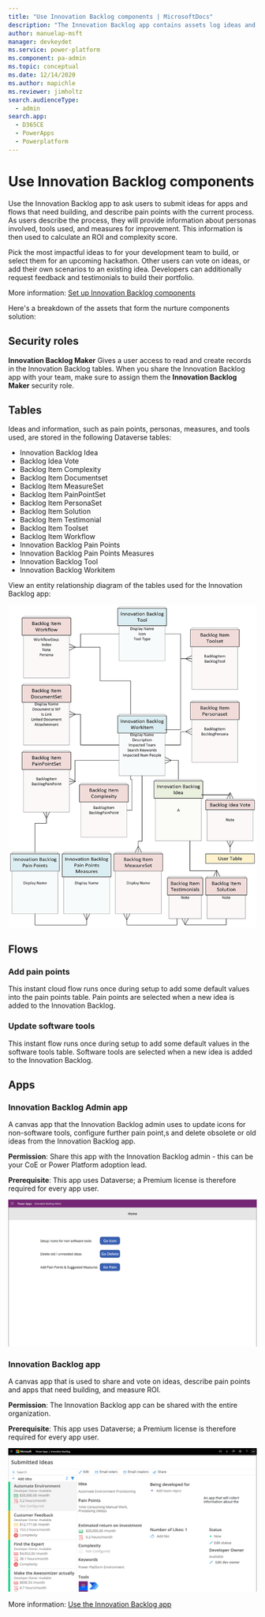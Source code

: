 ```yaml
---
title: "Use Innovation Backlog components | MicrosoftDocs"
description: "The Innovation Backlog app contains assets log ideas and perform business value assessments."
author: manuelap-msft
manager: devkeydet
ms.service: power-platform
ms.component: pa-admin
ms.topic: conceptual
ms.date: 12/14/2020
ms.author: mapichle
ms.reviewer: jimholtz
search.audienceType: 
  - admin
search.app: 
  - D365CE
  - PowerApps
  - Powerplatform
---
```

# Use Innovation Backlog components

Use the Innovation Backlog app to ask users to submit ideas for apps and flows that need building, and describe pain points with the current process. As users describe the process, they will provide information about personas involved, tools used, and measures for improvement. This information is then used to calculate an ROI and complexity score.

Pick the most impactful ideas to for your development team to build, or select them for an upcoming hackathon. Other users can vote on ideas, or add their own scenarios to an existing idea. Developers can additionally request feedback and testimonials to build their portfolio.

More information: [Set up Innovation Backlog components](setup-innovationbacklog.md)

Here's a breakdown of the assets that form the nurture components solution:

## Security roles

**Innovation Backlog Maker** Gives a user access to read and create records in the Innovation Backlog tables. When you share the Innovation Backlog app with your team, make sure to assign them the **Innovation Backlog Maker** security role.

## Tables

Ideas and information, such as pain points, personas, measures, and tools used, are stored in the following Dataverse tables:

- Innovation Backlog Idea
- Backlog Idea Vote
- Backlog Item Complexity
- Backlog Item Documentset
- Backlog Item MeasureSet
- Backlog Item PainPointSet
- Backlog Item PersonaSet
- Backlog Item Solution
- Backlog Item Testimonial
- Backlog Item Toolset
- Backlog Item Workflow
- Innovation Backlog Pain Points
- Innovation Backlog Pain Points Measures
- Innovation Backlog Tool
- Innovation Backlog Workitem

View an entity relationship diagram of the tables used for the Innovation Backlog app:

![Innovation Backlog entity relationship diagram](media/ib-27.png "Innovation Backlog entity relationship diagram")

## Flows

### Add pain points

This instant cloud flow runs once during setup to add some default values into the pain points table. Pain points are selected when a new idea is added to the Innovation Backlog.

### Update software tools

This instant flow runs once during setup to add some default values in the software tools table. Software tools are selected when a new idea is added to the Innovation Backlog.

## Apps

### Innovation Backlog Admin app

A canvas app that the Innovation Backlog admin uses to update icons for non-software tools, configure further pain point,s and delete obsolete or old ideas from the Innovation Backlog app.

**Permission**: Share this app with the Innovation Backlog admin - this can be your CoE or Power Platform adoption lead.

**Prerequisite**: This app uses Dataverse; a Premium license is therefore required for every app user.

![Innovation Backlog Admin app](media/ib-11.png "Innovation Backlog Admin app")

### Innovation Backlog app

A canvas app that is used to share and vote on ideas, describe pain points and apps that need building, and measure ROI.

**Permission**: The Innovation Backlog app can be shared with the entire organization.

**Prerequisite**: This app uses Dataverse; a Premium license is therefore required for every app user.

![Innovation Backlog app](media/ib-12.png "Innovation Backlog app")

More information: [Use the Innovation Backlog app](use-innovationbacklog.md)
